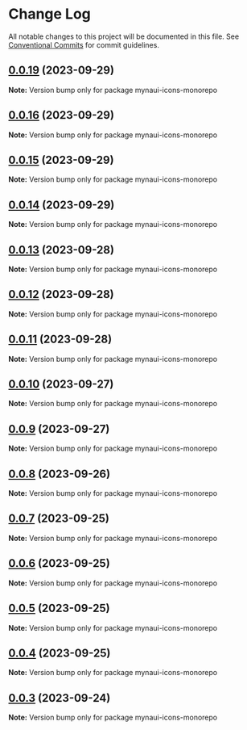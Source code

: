 # Change Log

All notable changes to this project will be documented in this file.
See [Conventional Commits](https://conventionalcommits.org) for commit guidelines.

## [0.0.19](https://github.com/praveenjuge/myna-icons/compare/v0.0.18...v0.0.19) (2023-09-29)

**Note:** Version bump only for package mynaui-icons-monorepo





## [0.0.16](https://github.com/praveenjuge/myna-icons/compare/v0.0.15...v0.0.16) (2023-09-29)

**Note:** Version bump only for package mynaui-icons-monorepo





## [0.0.15](https://github.com/praveenjuge/myna-icons/compare/v0.0.14...v0.0.15) (2023-09-29)

**Note:** Version bump only for package mynaui-icons-monorepo





## [0.0.14](https://github.com/praveenjuge/myna-icons/compare/v0.0.13...v0.0.14) (2023-09-29)

**Note:** Version bump only for package mynaui-icons-monorepo





## [0.0.13](https://github.com/praveenjuge/myna-icons/compare/v0.0.12...v0.0.13) (2023-09-28)

**Note:** Version bump only for package mynaui-icons-monorepo





## [0.0.12](https://github.com/praveenjuge/myna-icons/compare/v0.0.11...v0.0.12) (2023-09-28)

**Note:** Version bump only for package mynaui-icons-monorepo





## [0.0.11](https://github.com/praveenjuge/myna-icons/compare/v0.0.10...v0.0.11) (2023-09-28)

**Note:** Version bump only for package mynaui-icons-monorepo





## [0.0.10](https://github.com/praveenjuge/myna-icons/compare/v0.0.9...v0.0.10) (2023-09-27)

**Note:** Version bump only for package mynaui-icons-monorepo





## [0.0.9](https://github.com/praveenjuge/myna-icons/compare/v0.0.8...v0.0.9) (2023-09-27)

**Note:** Version bump only for package mynaui-icons-monorepo





## [0.0.8](https://github.com/praveenjuge/myna-icons/compare/v0.0.7...v0.0.8) (2023-09-26)

**Note:** Version bump only for package mynaui-icons-monorepo





## [0.0.7](https://github.com/praveenjuge/myna-icons/compare/v0.0.6...v0.0.7) (2023-09-25)

**Note:** Version bump only for package mynaui-icons-monorepo





## [0.0.6](https://github.com/praveenjuge/myna-icons/compare/v0.0.5...v0.0.6) (2023-09-25)

**Note:** Version bump only for package mynaui-icons-monorepo





## [0.0.5](https://github.com/praveenjuge/myna-icons/compare/v0.0.4...v0.0.5) (2023-09-25)

**Note:** Version bump only for package mynaui-icons-monorepo





## [0.0.4](https://github.com/praveenjuge/myna-icons/compare/v0.0.3...v0.0.4) (2023-09-25)

**Note:** Version bump only for package mynaui-icons-monorepo





## [0.0.3](https://github.com/praveenjuge/myna-icons/compare/v0.0.2...v0.0.3) (2023-09-24)

**Note:** Version bump only for package mynaui-icons-monorepo
